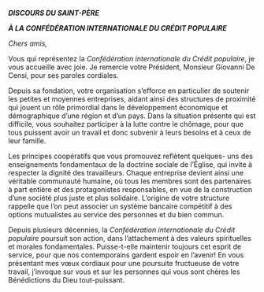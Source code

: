 ***DISCOURS DU SAINT-PÈRE***

***À LA CONFÉDÉRATION INTERNATIONALE DU CRÉDIT POPULAIRE***

*Chers amis,*

Vous qui représentez la *Confédération internationale du Crédit populaire*, je vous accueille avec joie. Je remercie votre Président, Monsieur Giovanni De Censi, pour ses paroles cordiales.

Depuis sa fondation, votre organisation s’efforce en particulier de soutenir les petites et moyennes entreprises, aidant ainsi des structures de proximité qui jouent un rôle primordial dans le développement économique et démographique d’une région et d’un pays. Dans la situation présente qui est difficile, vous souhaitez participer à la lutte contre le chômage, pour que tous puissent avoir un travail et donc subvenir à leurs besoins et à ceux de leur famille.

Les principes coopératifs que vous promouvez reflètent quelques- uns des enseignements fondamentaux de la doctrine sociale de l’Église, qui invite à respecter la dignité des travailleurs. Chaque entreprise devient ainsi une véritable communauté humaine, où tous les membres sont des partenaires à part entière et des protagonistes responsables, en vue de la construction d’une société plus juste et plus solidaire. L’origine de votre structure rappelle que l’on peut associer un système bancaire compétitif à des options mutualistes au service des personnes et du bien commun.

Depuis plusieurs décennies, la *Confédération internationale du Crédit populaire* poursuit son action, dans l’attachement à des valeurs spirituelles et morales fondamentales. Puisse-t-elle maintenir toujours cet esprit de service, pour que nos contemporains gardent espoir en l’avenir! En vous présentant mes vœux cordiaux pour une poursuite fructueuse de votre travail, j’invoque sur vous et sur les personnes qui vous sont chères les Bénédictions du Dieu tout-puissant.